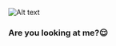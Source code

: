 ![Alt text](https://spotify-recently-played-readme.vercel.app/api?user=31ljnxuy3f2kru67rxsvt2wqnrhu)
### Are you looking at me?😌
